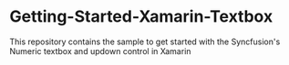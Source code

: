 # Getting-Started-Xamarin-Textbox
This repository contains the sample to get started with the Syncfusion's Numeric textbox and updown control in Xamarin
